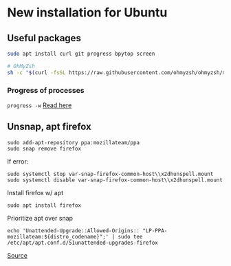 # New installation for Ubuntu
## Useful packages
```bash
sudo apt install curl git progress bpytop screen

# OhMyZsh
sh -c "$(curl -fsSL https://raw.githubusercontent.com/ohmyzsh/ohmyzsh/master/tools/install.sh)"
```
### Progress of processes
`progress -w`
[Read here](https://unix.stackexchange.com/questions/705022/how-to-show-progress-when-checking-checksums-using-sha256sum)

## Unsnap, apt firefox
```
sudo add-apt-repository ppa:mozillateam/ppa
sudo snap remove firefox
```
If error:
```
sudo systemctl stop var-snap-firefox-common-host\\x2dhunspell.mount
sudo systemctl disable var-snap-firefox-common-host\\x2dhunspell.mount
```
Install firefox w/ apt
```
sudo apt install firefox
```
Prioritize apt over snap
```
echo 'Unattended-Upgrade::Allowed-Origins:: "LP-PPA-mozillateam:${distro_codename}";' | sudo tee /etc/apt/apt.conf.d/51unattended-upgrades-firefox
```

[Source](https://askubuntu.com/questions/1399383/how-to-install-firefox-as-a-traditional-deb-package-without-snap-in-ubuntu-22)
